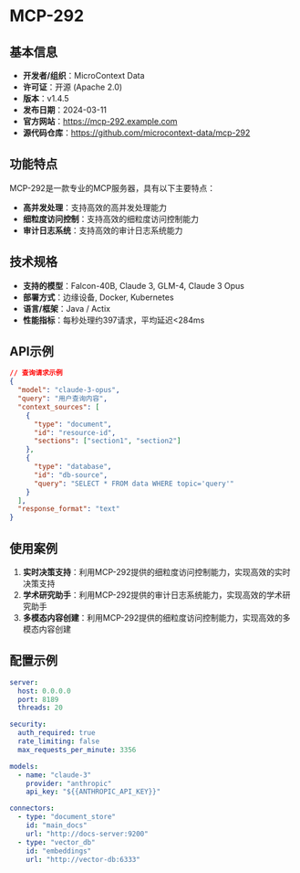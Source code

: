 # MCP-292

## 基本信息

- **开发者/组织**：MicroContext Data
- **许可证**：开源 (Apache 2.0)
- **版本**：v1.4.5
- **发布日期**：2024-03-11
- **官方网站**：https://mcp-292.example.com
- **源代码仓库**：https://github.com/microcontext-data/mcp-292

## 功能特点

MCP-292是一款专业的MCP服务器，具有以下主要特点：

- **高并发处理**：支持高效的高并发处理能力
- **细粒度访问控制**：支持高效的细粒度访问控制能力
- **审计日志系统**：支持高效的审计日志系统能力


## 技术规格

- **支持的模型**：Falcon-40B, Claude 3, GLM-4, Claude 3 Opus
- **部署方式**：边缘设备, Docker, Kubernetes
- **语言/框架**：Java / Actix
- **性能指标**：每秒处理约397请求，平均延迟<284ms

## API示例

```json
// 查询请求示例
{
  "model": "claude-3-opus",
  "query": "用户查询内容",
  "context_sources": [
    {
      "type": "document",
      "id": "resource-id",
      "sections": ["section1", "section2"]
    },
    {
      "type": "database",
      "id": "db-source",
      "query": "SELECT * FROM data WHERE topic='query'"
    }
  ],
  "response_format": "text"
}
```

## 使用案例

1. **实时决策支持**：利用MCP-292提供的细粒度访问控制能力，实现高效的实时决策支持
2. **学术研究助手**：利用MCP-292提供的审计日志系统能力，实现高效的学术研究助手
3. **多模态内容创建**：利用MCP-292提供的细粒度访问控制能力，实现高效的多模态内容创建


## 配置示例

```yaml
server:
  host: 0.0.0.0
  port: 8189
  threads: 20

security:
  auth_required: true
  rate_limiting: false
  max_requests_per_minute: 3356

models:
  - name: "claude-3"
    provider: "anthropic"
    api_key: "${{ANTHROPIC_API_KEY}}"

connectors:
  - type: "document_store"
    id: "main_docs"
    url: "http://docs-server:9200"
  - type: "vector_db"
    id: "embeddings"
    url: "http://vector-db:6333"
```